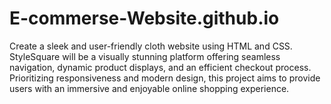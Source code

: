 # E-commerse-Website.github.io
Create a sleek and user-friendly cloth website using HTML and CSS. StyleSquare will be a visually stunning platform offering seamless navigation, dynamic product displays, and an efficient checkout process. Prioritizing responsiveness and modern design, this project aims to provide users with an immersive and enjoyable online shopping experience.
